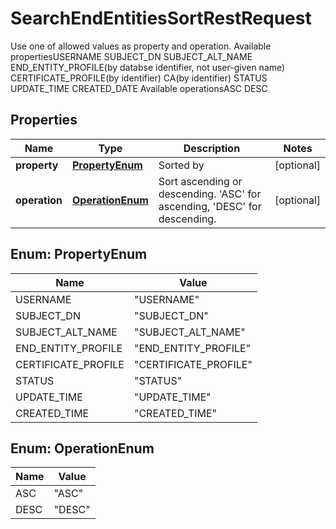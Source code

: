 

# SearchEndEntitiesSortRestRequest

Use one of allowed values as property and operation. Available propertiesUSERNAME  SUBJECT_DN  SUBJECT_ALT_NAME  END_ENTITY_PROFILE(by databse identifier, not user-given name)  CERTIFICATE_PROFILE(by identifier)  CA(by identifier)  STATUS  UPDATE_TIME  CREATED_DATE   Available operationsASC  DESC  

## Properties

| Name | Type | Description | Notes |
|------------ | ------------- | ------------- | -------------|
|**property** | [**PropertyEnum**](#PropertyEnum) | Sorted by |  [optional] |
|**operation** | [**OperationEnum**](#OperationEnum) | Sort ascending or descending. &#39;ASC&#39; for ascending, &#39;DESC&#39; for descending. |  [optional] |



## Enum: PropertyEnum

| Name | Value |
|---- | -----|
| USERNAME | &quot;USERNAME&quot; |
| SUBJECT_DN | &quot;SUBJECT_DN&quot; |
| SUBJECT_ALT_NAME | &quot;SUBJECT_ALT_NAME&quot; |
| END_ENTITY_PROFILE | &quot;END_ENTITY_PROFILE&quot; |
| CERTIFICATE_PROFILE | &quot;CERTIFICATE_PROFILE&quot; |
| STATUS | &quot;STATUS&quot; |
| UPDATE_TIME | &quot;UPDATE_TIME&quot; |
| CREATED_TIME | &quot;CREATED_TIME&quot; |



## Enum: OperationEnum

| Name | Value |
|---- | -----|
| ASC | &quot;ASC&quot; |
| DESC | &quot;DESC&quot; |



